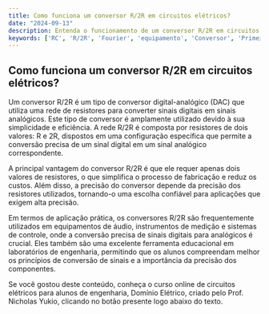 ```yaml
---
title: Como funciona um conversor R/2R em circuitos elétricos?
date: "2024-09-13"
description: Entenda o funcionamento de um conversor R/2R em circuitos elétricos e sua aplicação prática.
keywords: ['RC', 'R/2R', 'Fourier', 'equipamento', 'Conversor', 'Primeira', 'Alto']
---
```


## Como funciona um conversor R/2R em circuitos elétricos?

Um conversor R/2R é um tipo de conversor digital-analógico (DAC) que utiliza uma rede de resistores para converter sinais digitais em sinais analógicos. Este tipo de conversor é amplamente utilizado devido à sua simplicidade e eficiência. A rede R/2R é composta por resistores de dois valores: R e 2R, dispostos em uma configuração específica que permite a conversão precisa de um sinal digital em um sinal analógico correspondente.

A principal vantagem do conversor R/2R é que ele requer apenas dois valores de resistores, o que simplifica o processo de fabricação e reduz os custos. Além disso, a precisão do conversor depende da precisão dos resistores utilizados, tornando-o uma escolha confiável para aplicações que exigem alta precisão.

Em termos de aplicação prática, os conversores R/2R são frequentemente utilizados em equipamentos de áudio, instrumentos de medição e sistemas de controle, onde a conversão precisa de sinais digitais para analógicos é crucial. Eles também são uma excelente ferramenta educacional em laboratórios de engenharia, permitindo que os alunos compreendam melhor os princípios de conversão de sinais e a importância da precisão dos componentes.

Se você gostou deste conteúdo, conheça o curso online de circuitos elétricos para alunos de engenharia, Domínio Elétrico, criado pelo Prof. Nicholas Yukio, clicando no botão presente logo abaixo do texto.